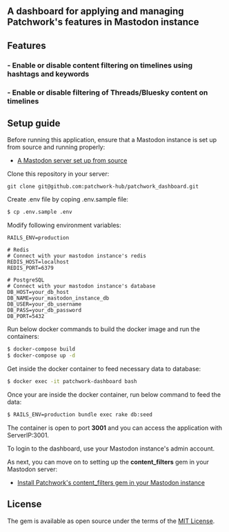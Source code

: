## A dashboard for applying and managing Patchwork's features in Mastodon instance

## Features

### - Enable or disable content filtering on timelines using hashtags and keywords

### - Enable or disable filtering of Threads/Bluesky content on timelines

## Setup guide

Before running this application, ensure that a Mastodon instance is set up from source and running properly:
- [A Mastodon server set up from source](https://docs.joinmastodon.org/admin/install/)

Clone this repository in your server:

```git
git clone git@github.com:patchwork-hub/patchwork_dashboard.git
```

Create .env file by coping .env.sample file:
```bash
$ cp .env.sample .env
```

Modify following environment variables:
```
RAILS_ENV=production

# Redis
# Connect with your mastodon instance's redis
REDIS_HOST=localhost
REDIS_PORT=6379

# PostgreSQL 
# Connect with your mastodon instance's database
DB_HOST=your_db_host
DB_NAME=your_mastodon_instance_db
DB_USER=your_db_username
DB_PASS=your_db_password
DB_PORT=5432
```

Run below docker commands to build the docker image and run the containers:
```bash
$ docker-compose build
$ docker-compose up -d
```

Get inside the docker container to feed necessary data to database:
```bash
$ docker exec -it patchwork-dashboard bash
```

Once your are inside the docker container, run below command to feed the data:
```bash
$ RAILS_ENV=production bundle exec rake db:seed
```

The container is open to port **3001** and you can access the application with ServerIP:3001.

To login to the dashboard, use your Mastodon instance's admin account.

As next, you can move on to setting up the **content_filters** gem in your Mastodon server:
- [Install Patchwork's content_filters gem in your Mastodon instance](https://github.com/patchwork-hub/content_filters/blob/main/README.md)

## License
The gem is available as open source under the terms of the [MIT License](https://opensource.org/licenses/MIT).
